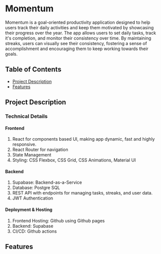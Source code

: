 # Momentum

Momentum is a goal-oriented productivity application designed to help users track their daily activities and keep them motivated by showcasing their progress over the year. The app allows users to set daily tasks, track it's completion, and monitor their consistency over time. By maintaining streaks, users can visually see their consistency, fostering a sense of accomplishment and encouraging them to keep working towards their goals.

## Table of Contents

- [Project Description](#project-description)
- [Features](#features)

## Project Description

### Technical Details

#### Frontend

1. React for components based UI, making app dynamic, fast and highly responsive.
2. React Router for navigation
3. State Management
4. Styling: CSS Flexbox, CSS Grid, CSS Animations, Material UI

#### Backend

1. Supabase: Backend-as-a-Service
2. Database: Postgre SQL
3. REST API with endpoints for managing tasks, streaks, and user data.
4. JWT Authentication

#### Deployment & Hosting

1. Frontend Hosting: Github using Github pages
2. Backend: Supabase
3. CI/CD: Github actions
## Features
